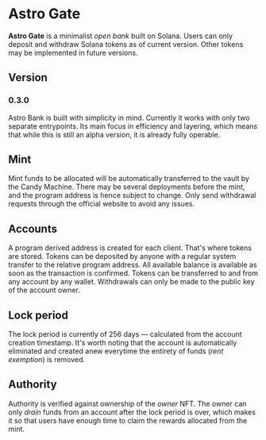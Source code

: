 # Astro Gate

**Astro Gate** is a minimalist *open bank* built on Solana.
Users can only deposit and withdraw Solana tokens as of current version. Other tokens may be implemented in future versions.

## Version
### 0.3.0

Astro Bank is built with simplicity in mind. Currently it works with only two separate entrypoints.
Its main focus in efficiency and layering, which means that while this is still an alpha version, it is already fully operable.

## Mint

Mint funds to be allocated will be automatically transferred to the vault by the Candy Machine. There may be several deployments before the mint, and the program address is hence subject to change. Only send withdrawal requests through the official website to avoid any issues.

## Accounts

A program derived address is created for each client. That's where tokens are stored.
Tokens can be deposited by anyone with a regular system transfer to the relative program address. All available balance is available as soon as the transaction is confirmed.
Tokens can be transferred to and from any account by any wallet.
Withdrawals can only be made to the public key of the account owner.

## Lock period

The lock period is currently of 256 days — calculated from the account creation timestamp.
It's worth noting that the account is automatically eliminated and created anew everytime the entirety of funds (*rent exemption*) is removed.

## Authority

Authority is verified against ownership of the *owner* NFT.
The owner can only *drain* funds from an account after the lock period is over, which makes it so that users have enough time to claim the rewards allocated from the mint.
